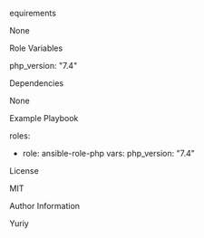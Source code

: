 equirements

None

Role Variables

php_version: "7.4"

Dependencies

None

Example Playbook

roles: 
- role: 
    ansible-role-php 
  vars: 
    php_version: "7.4"

License

MIT

Author Information

Yuriy
